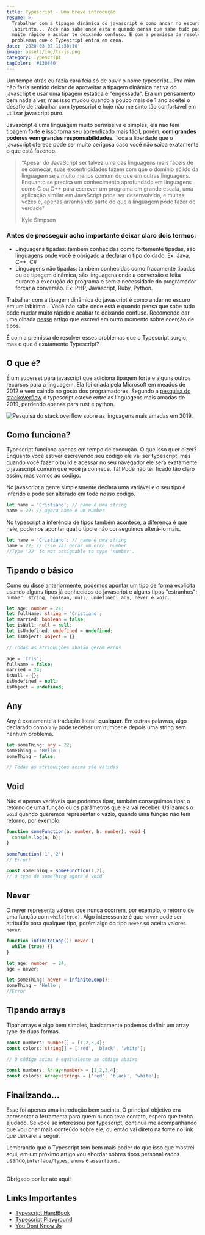 ```yaml
---
title: Typescript - Uma breve introdução
resume: >-
  Trabalhar com a tipagem dinâmica do javascript é como andar no escuro em um
  labirinto... Você não sabe onde está e quando pensa que sabe tudo pode mudar
  muito rápido e acabar te deixando confuso. É com a premissa de resolver esses
  problemas que o Typescript entra em cena.
date: '2020-03-02 11:30:10'
image: assets/img/ts-js.png
category: Typescript
tagColor: '#130f40'
---
```

Um tempo atrás eu fazia cara feia só de ouvir o nome typescript... Pra mim não fazia sentido deixar de aproveitar a tipagem dinâmica nativa do javascript e usar uma tipagem estática e "engessada". Era um pensamento bem nada a ver, mas isso mudou quando a pouco mais de 1 ano aceitei o desafio de trabalhar com typescript e hoje não me sinto tão confortável em utilizar  javascript puro.

Javascript é uma linguagem muito permissiva e simples, ela não tem tipagem forte e isso torna seu aprendizado mais fácil, porém, **com grandes poderes vem grandes responsabilidades**. Toda a liberdade que o javascript oferece pode ser muito perigosa caso você não saiba exatamente o que está fazendo.

>  “Apesar do JavaScript ser talvez uma das linguagens mais fáceis de se começar, suas excentricidades fazem com que o domínio sólido da linguagem seja muito menos comum do que em outras linguagens. Enquanto se precisa um conhecimento aprofundado em linguagens como C ou C++ para escrever um programa em grande escala, uma aplicação similar em JavaScript pode ser desenvolvida, e muitas vezes é, apenas arranhando parte do que a linguagem pode fazer de verdade”
>
> Kyle Simpson

### Antes de prosseguir acho importante deixar claro dois termos:

* Linguagens tipadas: também conhecidas como fortemente tipadas, são linguagens onde você é obrigado a declarar o tipo do dado. Ex: Java, C++, C#
* Linguagens não tipadas: também conhecidas como fracamente tipadas ou de tipagem dinâmica, são linguagens onde a conversão é feita durante a execução do programa e sem a necessidade do programador forçar a conversão. Ex: PHP, Javascript, Ruby, Python.

Trabalhar com a tipagem dinâmica do javascript é como andar no escuro em um labirinto... Você não sabe onde está e quando pensa que sabe tudo pode mudar muito rápido e acabar te deixando confuso.  Recomendo dar uma olhada [nesse](https://www.crisgon.dev/coercao-de-tipos-em-javascript/) artigo que escrevi em outro momento sobre coerção de tipos.

É com a premissa de resolver esses problemas que o Typescript surgiu, mas o que é exatamente Typescript?

## O que é?

É um superset para javascript que adiciona tipagem forte e alguns outros recursos para a linguagem. Ela foi criada pela Microsoft em meados de 2012 e vem caindo no gosto dos programadores. Segundo a [pesquisa do stackoverflow](https://insights.stackoverflow.com/survey/2019#technology) o typescript esteve entre as linguagens mais amadas de 2019, perdendo apenas para rust e python.

![Pesquisa do stack overflow sobre as linguagens mais amadas em 2019.](assets/img/most-love.png "Pesquisa do stack overflow sobre as linguagens mais amadas em 2019.")

## Como funciona?

Typescript funciona apenas em tempo de execução. O que isso quer dizer? Enquanto você estiver escrevendo seu código ele vai ser typescript, mas quando você fazer o build e acessar no seu navegador ele  será exatamente o javascript comum que você já conhece. Tá! Pode não ter ficado tão claro assim, mas vamos ao código.

No javascript a gente simplesmente declara uma variável e o seu tipo é inferido e pode ser alterado em todo nosso código. 

```javascript
let name = 'Cristiano'; // name é uma string
name = 22; // agora name é um number
```

No typescript a inferência de tipos também acontece, a diferença é que nele, podemos apontar qual o tipo e  não conseguimos alterá-lo mais.

```typescript
let name = 'Cristiano'; // name é uma string
name = 22; // Isso vai gerar um erro. number  
//Type '22' is not assignable to type 'number'.
```

## Tipando o básico

Como eu disse anteriormente, podemos apontar um tipo de forma explicita usando alguns tipos já conhecidos do javascript e alguns tipos "estranhos": `number, string, boolean, null, undefined, any, never e void.`

```typescript
let age: number = 24;
let fullName: string = 'Cristiano';
let married: boolean = false;
let isNull: null = null;
let isUndefined: undefined = undefined;
let isObject: object = {};

// Todas as atribuições abaixo geram erros

age = 'Cris';
fullName = false;
married = 24;
isNull = {};
isUndefined = null;
isObject = undefined;
```

## Any

Any é exatamente a tradução literal: **qualquer**. Em outras palavras, algo declarado como `any` pode receber um number e depois uma string sem nenhum problema.

```typescript
let someThing: any = 22;
someThing = 'Hello';
someThing = false;

// Todas as atribuições acima são válidas
```

## Void

Não é apenas variáveis que podemos tipar, também conseguimos tipar o retorno de uma função ou os parâmetros que ela vai receber. Utilizamos o `void` quando queremos representar o vazio, quando uma função não tem retorno, por exemplo.

```typescript
function someFunction(a: number, b: number): void {
  console.log(a, b);
}

someFunction('1','2')
// Error!

const someThing = someFunction(1,2);
// O type de someThing agora é void
```

## Never

O never representa valores que nunca ocorrem, por exemplo, o retorno de uma função com `while(true)`. Algo interessante é que `never` pode ser atribuído para qualquer tipo, porém algo do tipo `never` só aceita valores `never`.

```typescript
function infiniteLoop(): never {
  while (true) {}
}

let age: number  = 24;
age = never;

let someThing: never = infiniteLoop();
someThing = 'Hello';
//Error
```

## Tipando arrays

Tipar arrays é algo bem simples, basicamente podemos definir um array type de duas formas.

```typescript
const numbers: number[] = [1,2,3,4];
const colors: string[] = ['red', 'black', 'white'];

// O código acima é equivalente ao código abaixo

const numbers: Array<number> = [1,2,3,4];
const colors: Array<string> = ['red', 'black', 'white'];
```

## Finalizando...

Esse foi apenas uma introdução bem sucinta. O principal objetivo era apresentar a ferramenta para quem nunca teve contato, espero que tenha ajudado. Se você se interessou por typescript, continua me acompanhando que vou criar mais conteúdo sobre ele, ou então vai direto na fonte no link que deixarei a seguir.

Lembrando que o Typescript tem bem mais poder do que isso que mostrei aqui, em um próximo artigo vou abordar sobres tipos personalizados usando,`interface/types`, `enums` e `assertions.`

\
Obrigado por ler até aqui!

## Links Importantes

* [Typescript HandBook](https://www.typescriptlang.org/v2/docs/handbook/basic-types.html)
* [Typescript Playground](https://www.typescriptlang.org/play/index.html)
* [You Dont Know Js](https://github.com/getify/You-Dont-Know-JS)
